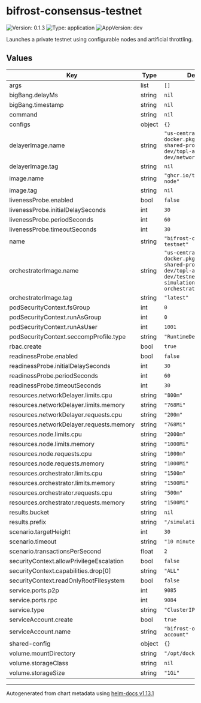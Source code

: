 # bifrost-consensus-testnet

![Version: 0.1.3](https://img.shields.io/badge/Version-0.1.3-informational?style=flat-square) ![Type: application](https://img.shields.io/badge/Type-application-informational?style=flat-square) ![AppVersion: dev](https://img.shields.io/badge/AppVersion-dev-informational?style=flat-square)

Launches a private testnet using configurable nodes and artificial throttling.

## Values

| Key | Type | Default | Description |
|-----|------|---------|-------------|
| args | list | `[]` |  |
| bigBang.delayMs | string | `nil` |  |
| bigBang.timestamp | string | `nil` |  |
| command | string | `nil` |  |
| configs | object | `{}` |  |
| delayerImage.name | string | `"us-central1-docker.pkg.dev/topl-shared-project-dev/topl-artifacts-dev/network-delayer"` |  |
| delayerImage.tag | string | `nil` |  |
| image.name | string | `"ghcr.io/topl/bifrost-node"` |  |
| image.tag | string | `nil` |  |
| livenessProbe.enabled | bool | `false` |  |
| livenessProbe.initialDelaySeconds | int | `30` |  |
| livenessProbe.periodSeconds | int | `60` |  |
| livenessProbe.timeoutSeconds | int | `30` |  |
| name | string | `"bifrost-consensus-testnet"` |  |
| orchestratorImage.name | string | `"us-central1-docker.pkg.dev/topl-shared-project-dev/topl-artifacts-dev/testnet-simulation-orchestrator"` |  |
| orchestratorImage.tag | string | `"latest"` |  |
| podSecurityContext.fsGroup | int | `0` |  |
| podSecurityContext.runAsGroup | int | `0` |  |
| podSecurityContext.runAsUser | int | `1001` |  |
| podSecurityContext.seccompProfile.type | string | `"RuntimeDefault"` |  |
| rbac.create | bool | `true` |  |
| readinessProbe.enabled | bool | `false` |  |
| readinessProbe.initialDelaySeconds | int | `30` |  |
| readinessProbe.periodSeconds | int | `60` |  |
| readinessProbe.timeoutSeconds | int | `30` |  |
| resources.networkDelayer.limits.cpu | string | `"800m"` |  |
| resources.networkDelayer.limits.memory | string | `"768Mi"` |  |
| resources.networkDelayer.requests.cpu | string | `"200m"` |  |
| resources.networkDelayer.requests.memory | string | `"768Mi"` |  |
| resources.node.limits.cpu | string | `"2000m"` |  |
| resources.node.limits.memory | string | `"1000Mi"` |  |
| resources.node.requests.cpu | string | `"1000m"` |  |
| resources.node.requests.memory | string | `"1000Mi"` |  |
| resources.orchestrator.limits.cpu | string | `"1500m"` |  |
| resources.orchestrator.limits.memory | string | `"1500Mi"` |  |
| resources.orchestrator.requests.cpu | string | `"500m"` |  |
| resources.orchestrator.requests.memory | string | `"1500Mi"` |  |
| results.bucket | string | `nil` |  |
| results.prefix | string | `"/simulation/results/"` |  |
| scenario.targetHeight | int | `30` |  |
| scenario.timeout | string | `"10 minutes"` |  |
| scenario.transactionsPerSecond | float | `2` |  |
| securityContext.allowPrivilegeEscalation | bool | `false` |  |
| securityContext.capabilities.drop[0] | string | `"ALL"` |  |
| securityContext.readOnlyRootFilesystem | bool | `false` |  |
| service.ports.p2p | int | `9085` |  |
| service.ports.rpc | int | `9084` |  |
| service.type | string | `"ClusterIP"` |  |
| serviceAccount.create | bool | `true` |  |
| serviceAccount.name | string | `"bifrost-orchestrator-account"` |  |
| shared-config | object | `{}` |  |
| volume.mountDirectory | string | `"/opt/docker/.bifrost"` |  |
| volume.storageClass | string | `nil` |  |
| volume.storageSize | string | `"1Gi"` |  |

----------------------------------------------
Autogenerated from chart metadata using [helm-docs v1.13.1](https://github.com/norwoodj/helm-docs/releases/v1.13.1)

